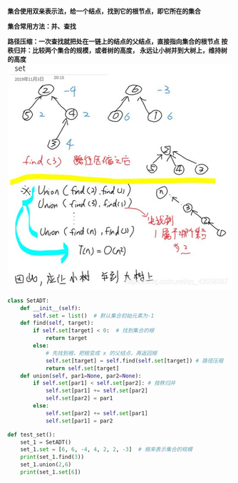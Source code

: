 ﻿**集合使用双亲表示法，给一个结点，找到它的根节点，即它所在的集合**

**集合常用方法：并、查找**

**路径压缩：一次查找就把处在一链上的结点的父结点，直接指向集合的根节点**
**按秩归并：比较两个集合的规模，或者树的高度，
永远让小树并到大树上，维持树的高度**
![并查集](images/%E5%B9%B6%E6%9F%A5%E9%9B%86-Python/20191103203205654.jpg)

```python
class SetADT:
    def __init__(self):
        self.set = list()  # 默认集合初始元素为-1 
    def find(self, target):
        if self.set[target] < 0:  # 找到集合的根
            return target
        else:
            # 先找到根，把根变成 x 的父结点，再返回根
            self.set[target] = self.find(self.set[target]) # 路径压缩
            return self.set[target]
    def union(self, par1=None, par2=None):
        if self.set[par1] < self.set[par2]: # 按秩归并
            self.set[par1] += self.set[par2]
            self.set[par2] = par1
        else:
            self.set[par2] += self.set[par1]
            self.set[par1] = par2
```

```python
def test_set():
    set_1 = SetADT()
    set_1.set = [6, 6, -4, 4, 2, 2, -3]  # 根来表示集合的规模
    print(set_1.find(3))
    set_1.union(2,6)
    print(set_1.set[6])
```

